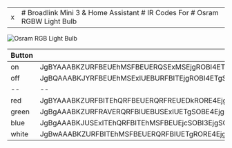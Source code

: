 
<table>
  <tr>
    <td>
      x
    </td>
    <td>
# Broadlink Mini 3 & Home Assistant 
# IR Codes For
# Osram RGBW Light Bulb
    </td>
  </tr>
</table>


![Osram RGB Light Bulb](https://github.com/yahat/broadlink_mini_homeassistant_ir_codes_osram_rgb_light_bulb/blob/master/osram_rgb_lightbulb.JPG?raw=true)

|Button|Code|
|--|--|
|on|JgBYAAABKZURFBEUEhMSFBEUERQSExMSEjgROBI4ETgSOBE4EjgROBI4EDkSOBEUEhMRFBEVERQRFBITEhMSOBE4EjgROBI4EQAFHwABKEsRAAxWAAEoSxIADQU=|
|off|JgBQAAABKJYRFBEUEhMSExIUEBURFBITEjgROBI4ETgSOBE4EjgROBIUEDkSNxIUERQRFBITERUROBITEhQQORI4EDkSNxI4EQAFHwABKEsSAA0FAAAAAAAAAAA=|
|--|--|
|red|JgBYAAABKZURFBITEhQRFBEUERQRFREUEDkRORE4EjgROBI4ETgSOBEUEhMSFBE4EhMSFBEUERQSOBE4EjgRFBE4ETkROBI4EQAFIgABKEsRAAxUAAEpShIADQU=|
|green|JgBgAAABKZURFRAVERQRFBIUEBUSExIUETgSOBE4EjgRORE4EjgSNxI4EhMSFBE4EhQRFBITEhQRFBI3EjgSExI4EjgROBI4EQAFIgABKUsRAAxXAAEpSxEADFQAAShLEgANBQAAAAAAAAAA|
|blue|JgBgAAABKJUSExITEhQRFBITEhMSFBEUEjcSOBI3EjgSOBE4EjgROBITETkRFBI4ERQRFBITEhQROBITEjgRFBI4ETgSOBE4EgAFHwABKUoSAAxTAAEoSxIADFIAAShLEgANBQAAAAAAAAAA|
|white|JgBwAAABKZURFBITEhMSFBEUERQRFBIUETgRORE4EjgQORI4ETgSOBE4EjgRFBEUEhMSExIUERQRFBITEjgROBI4EjcSOBI3EQAFIAABKEsRAAxSAAEqSREADFIAASlKEgAMUgABKEsRAAxSAAEnTBEADQUAAAAAAAAAAA==|

